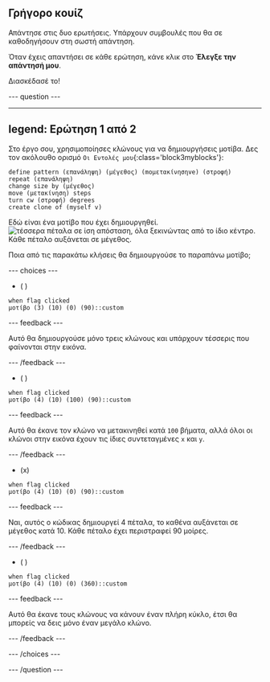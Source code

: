 ## Γρήγορο κουίζ

Απάντησε στις δυο ερωτήσεις. Υπάρχουν συμβουλές που θα σε καθοδηγήσουν στη σωστή απάντηση.

Όταν έχεις απαντήσει σε κάθε ερώτηση, κάνε κλικ στο **Έλεγξε την απάντησή μου**.

Διασκέδασέ το!

--- question ---

---
legend: Ερώτηση 1 από 2
---

Στο έργο σου, χρησιμοποίησες κλώνους για να δημιουργήσεις μοτίβα. Δες τον ακόλουθο ορισμό `Οι Εντολές μου`{:class='block3myblocks'}:

```blocks3
define pattern (επανάληψη) (μέγεθος) (moμετακίνησηve) (στροφή)
repeat (επανάληψη)
change size by (μέγεθος)
move (μετακίνηση) steps
turn cw (στροφή) degrees
create clone of (myself v)
```

Εδώ είναι ένα μοτίβο που έχει δημιουργηθεί. ![τέσσερα πέταλα σε ίση απόσταση, όλα ξεκινώντας από το ίδιο κέντρο. Κάθε πέταλο αυξάνεται σε μέγεθος.](images/quiz_1.png)

Ποια από τις παρακάτω κλήσεις θα δημιουργούσε το παραπάνω μοτίβο;

--- choices ---

- ( )
```blocks3
when flag clicked
μοτίβο (3) (10) (0) (90)::custom
```
  --- feedback ---

Αυτό θα δημιουργούσε μόνο τρεις κλώνους και υπάρχουν τέσσερις που φαίνονται στην εικόνα.

  --- /feedback ---

- ( )

```blocks3
when flag clicked
μοτίβο (4) (10) (100) (90)::custom
```

  --- feedback ---

Αυτό θα έκανε τον κλώνο να μετακινηθεί κατά `100` βήματα, αλλά όλοι οι κλώνοι στην εικόνα έχουν τις ίδιες συντεταγμένες `x` και `y`.

  --- /feedback ---

- (x)

```blocks3
when flag clicked
μοτίβο (4) (10) (0) (90)::custom
```

  --- feedback ---

Ναι, αυτός ο κώδικας δημιουργεί 4 πέταλα, το καθένα αυξάνεται σε μέγεθος κατά 10. Κάθε πέταλο έχει περιστραφεί 90 μοίρες.

  --- /feedback ---

- ( )

```blocks3
when flag clicked
μοτίβο (4) (10) (0) (360)::custom
```

  --- feedback ---

Αυτό θα έκανε τους κλώνους να κάνουν έναν πλήρη κύκλο, έτσι θα μπορείς να δεις μόνο έναν μεγάλο κλώνο.

  --- /feedback ---

--- /choices ---

--- /question ---
